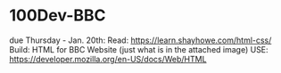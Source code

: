 # 100Dev-BBC
due Thursday - Jan. 20th: Read: https://learn.shayhowe.com/html-css/ Build: HTML for BBC Website (just what is in the attached image) USE: https://developer.mozilla.org/en-US/docs/Web/HTML
